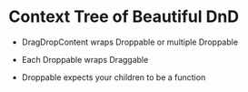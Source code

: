 # Context Tree of Beautiful DnD

* DragDropContent wraps Droppable or multiple Droppable
* Each Droppable wraps Draggable

* Droppable expects your children to be a function